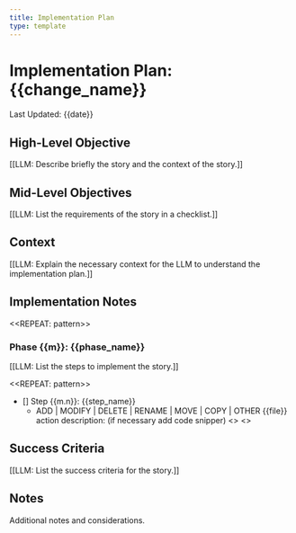 ```yaml
---
title: Implementation Plan
type: template
---
```


# Implementation Plan: {{change_name}}

Last Updated: {{date}}

## High-Level Objective

[[LLM: Describe briefly the story and the context of the story.]]

## Mid-Level Objectives

[[LLM: List the requirements of the story in a checklist.]]

## Context

[[LLM: Explain the necessary context for the LLM to understand the implementation plan.]]

## Implementation Notes

<<REPEAT: pattern>>

### Phase {{m}}: {{phase_name}}

[[LLM: List the steps to implement the story.]]

<<REPEAT: pattern>>

- [] Step {{m.n}}: {{step_name}}
  - ADD | MODIFY | DELETE | RENAME | MOVE | COPY | OTHER {{file}} action description:
    (if necessary add code snipper)
<</REPEAT>>
<</REPEAT>>

## Success Criteria

[[LLM: List the success criteria for the story.]]

## Notes

Additional notes and considerations.
